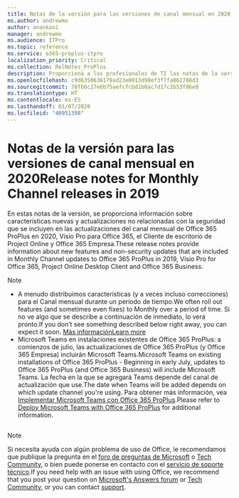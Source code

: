 ```yaml
---
title: Notas de la versión para las versiones de canal mensual en 2020
ms.author: andrewmo
author: anankani
manager: andrewmo
ms.audience: ITPro
ms.topic: reference
ms.service: o365-proplus-itpro
localization_priority: Critical
ms.collection: RelNotes_ProPlus
description: Proporciona a los profesionales de TI las notas de la versión para las versiones de canal mensual de Office 365 ProPlus en 2020
ms.openlocfilehash: c9d6350636179ad23e0013d98ef3f7fa062788d3
ms.sourcegitcommit: 78fb0c27e6b75aefcfcbd1b0ac7d17c1b53f86e0
ms.translationtype: HT
ms.contentlocale: es-ES
ms.lasthandoff: 01/07/2020
ms.locfileid: "40951398"
---
```

# <a name="release-notes-for-monthly-channel-releases-in-2020"></a><span data-ttu-id="610f5-103">Notas de la versión para las versiones de canal mensual en 2020</span><span class="sxs-lookup"><span data-stu-id="610f5-103">Release notes for Monthly Channel releases in 2019</span></span>

<span data-ttu-id="610f5-104">En estas notas de la versión, se proporciona información sobre características nuevas y actualizaciones no relacionadas con la seguridad que se incluyen en las actualizaciones del canal mensual de Office 365 ProPlus en 2020, Visio Pro para Office 365, el Cliente de escritorio de Project Online y Office 365 Empresa.</span><span class="sxs-lookup"><span data-stu-id="610f5-104">These release notes provide information about new features and non-security updates that are included in Monthly Channel updates to Office 365 ProPlus in 2019, Visio Pro for Office 365, Project Online Desktop Client and Office 365 Business.</span></span>

 > [!NOTE]
>
>- <span data-ttu-id="610f5-105">A menudo distribuimos características (y a veces incluso correcciones) para el Canal mensual durante un período de tiempo.</span><span class="sxs-lookup"><span data-stu-id="610f5-105">We often roll out features (and sometimes even fixes) to Monthly over a period of time.</span></span>  <span data-ttu-id="610f5-106">Si no ve algo que se describe a continuación de inmediato, lo verá pronto.</span><span class="sxs-lookup"><span data-stu-id="610f5-106">If you don’t see something described below right away, you can expect it soon.</span></span> [<span data-ttu-id="610f5-107">Más información</span><span class="sxs-lookup"><span data-stu-id="610f5-107">Learn more</span></span>](https://support.office.com/article/when-do-i-get-the-newest-features-in-for-office-365-da36192c-58b9-4bc9-8d51-bb6eed468516)
>- <span data-ttu-id="610f5-108">Microsoft Teams en instalaciones existentes de Office 365 ProPlus: a comienzos de julio, las actualizaciones de Office 365 ProPlus (y Office 365 Empresa) incluirán Microsoft Teams.</span><span class="sxs-lookup"><span data-stu-id="610f5-108">Microsoft Teams on existing installations of Office 365 ProPlus - Beginning in early July, updates to Office 365 ProPlus (and Office 365 Business) will include Microsoft Teams.</span></span>  <span data-ttu-id="610f5-109">La fecha en la que se agregará Teams depende del canal de actualización que use.</span><span class="sxs-lookup"><span data-stu-id="610f5-109">The date when Teams will be added depends on which update channel you're using.</span></span> <span data-ttu-id="610f5-110">Para obtener más información, vea [Implementar Microsoft Teams con Office 365 ProPlus](https://docs.microsoft.com/deployoffice/teams-install).</span><span class="sxs-lookup"><span data-stu-id="610f5-110">Please refer to [Deploy Microsoft Teams with Office 365 ProPlus](https://docs.microsoft.com/deployoffice/teams-install) for additional information.</span></span>

##

> [!NOTE]
> <span data-ttu-id="610f5-111">Si necesita ayuda con algún problema de uso de Office, le recomendamos que publique la pregunta en el [foro de preguntas de Microsoft](https://answers.microsoft.com/) o [Tech Community](https://techcommunity.microsoft.com/), o bien puede ponerse en contacto con el [servicio de soporte técnico](https://support.microsoft.com/contactus).</span><span class="sxs-lookup"><span data-stu-id="610f5-111">If you need help with an issue with using Office, we recommend that you post your question on [Microsoft's Answers forum](https://answers.microsoft.com/) or [Tech Community](https://techcommunity.microsoft.com/), or you can contact [support](https://support.microsoft.com/contactus).</span></span>
